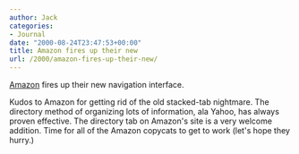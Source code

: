 ```yaml
---
author: Jack
categories:
- Journal
date: "2000-08-24T23:47:53+00:00"
title: Amazon fires up their new
url: /2000/amazon-fires-up-their-new/
---
```


<div>
  <a href="http://www.amazon.com/">Amazon</a> fires up their new navigation interface.
</div>

Kudos to Amazon for getting rid of the old stacked-tab nightmare. The directory method of organizing lots of information, ala Yahoo, has always proven effective. The directory tab on Amazon's site is a very welcome addition. Time for all of the Amazon copycats to get to work (let's hope they hurry.)